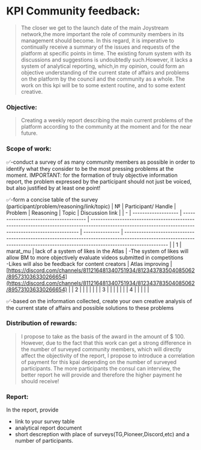 # KPI Community feedback:
> The closer we get to the launch date of the main Joystream network,the more important the role of community members in its management should become. 
In this regard, it is imperative to continually receive a summary of the issues and requests of the platform at specific points in time. 
The existing forum system with its discussions and suggestions is undoubtedly such.However, it lacks a system of analytical reporting,
which,in my opinion, could form an objective understanding of the current state of affairs and problems on the platform by the council
and the community as a whole. 
The work on this kpi will be to some extent routine, and to some extent creative.

### Objective:
> Creating a weekly report describing the main current problems of the platform according to the community at the moment and for the near future.  

### Scope of work:
:white_check_mark:-conduct a survey of as many community members as possible in order to identify what they consider to be the most pressing problems at the moment.
IMPORTANT: for the formation of truly objective information report, the problem expressed by the participant should not just be voiced, 
but also justified by at least one point!

:white_check_mark:-form a concise table of the survey (participant/problem/reasoning/link/topic)
| № | Participant/ Handle | Problem                                | Reasoning                                                                                                                                               | Topic           | Discussion link                                                                                                                                                                |
| - | ------------------- | -------------------------------------- | ------------------------------------------------------------------------------------------------------------------------------------------------------- | --------------- | ------------------------------------------------------------------------------------------------------------------------------------------------------------------------------ |
| 1 | marat\_mu           | lack of a system of likes in the Atlas | \-The system of likes will allow BM to more objectively evaluate videos submitted in competitions<br>\-Likes will also be feedback for content creators | Atlas improving | [https://discord.com/channels/811216481340751934/812343783504085062/895731036330266654](https://discord.com/channels/811216481340751934/812343783504085062/895731036330266654) |
| 2 |                     |                                        |                                                                                                                                                         |                 |                                                                                                                                                                                |
| 3 |                     |                                        |                                                                                                                                                         |                 |                                                                                                                                                                                |
| 4 |                     |                                        |                                                                                                                                                         |                 |


:white_check_mark:-based on the information collected, create your own creative analysis of the current state of affairs and possible solutions to these problems

### Distribution of rewards:
> I propose to take as the basis of the award in the amount of $ 100. 
However, due to the fact that this work can get a strong difference in the number of surveyed community members, 
which will directly affect the objectivity of the report, I propose to introduce a correlation of payment for this kpai depending on the number of surveyed participants.
The more participants the consul can interview, the better report he will provide and therefore the higher payment he should receive!

### Report:
In the report, provide 
- link to your survey table
- analytical report document
- short descreption with place of surveys(TG,Pioneer,Discord,etc) and a number of participants.
